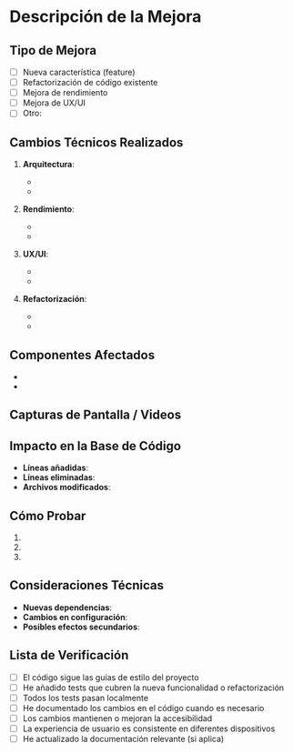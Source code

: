# Descripción de la Mejora

<!-- Proporciona un resumen detallado de los cambios implementados y el problema que resuelven -->

## Tipo de Mejora

<!-- Marca con una "x" las opciones relevantes -->

- [ ] Nueva característica (feature)
- [ ] Refactorización de código existente
- [ ] Mejora de rendimiento
- [ ] Mejora de UX/UI
- [ ] Otro: <!-- especifica -->

## Cambios Técnicos Realizados

<!-- Describe los aspectos técnicos de la implementación. Por ejemplo: -->

1. **Arquitectura**:

   - <!-- Cambios en la estructura o patrones de diseño -->
   - <!-- Nuevos componentes o servicios -->

2. **Rendimiento**:

   - <!-- Optimizaciones implementadas -->
   - <!-- Métricas de mejora (si aplica) -->

3. **UX/UI**:

   - <!-- Cambios en la interfaz -->
   - <!-- Mejoras en la experiencia de usuario -->

4. **Refactorización**:
   - <!-- Deuda técnica abordada -->
   - <!-- Mejoras en la calidad del código -->

## Componentes Afectados

<!-- Lista los componentes o áreas de la aplicación que se ven afectados por este cambio -->

- <!-- Componente 1 -->
- <!-- Componente 2 -->

## Capturas de Pantalla / Videos

<!-- Si la mejora incluye cambios visuales, añade capturas de pantalla o enlaces a videos -->

## Impacto en la Base de Código

- **Líneas añadidas**: <!-- aproximado -->
- **Líneas eliminadas**: <!-- aproximado -->
- **Archivos modificados**: <!-- cantidad -->

## Cómo Probar

<!-- Proporciona instrucciones detalladas para probar la mejora -->

1. <!-- Paso 1 -->
2. <!-- Paso 2 -->
3. <!-- Paso 3 -->

## Consideraciones Técnicas

<!-- Información relevante para otros desarrolladores -->

- **Nuevas dependencias**: <!-- Si se han añadido nuevas librerías -->
- **Cambios en configuración**: <!-- Si se requieren cambios en la configuración -->
- **Posibles efectos secundarios**: <!-- Áreas que podrían verse afectadas -->

## Lista de Verificación

<!-- Marca con una "x" los puntos que has completado -->

- [ ] El código sigue las guías de estilo del proyecto
- [ ] He añadido tests que cubren la nueva funcionalidad o refactorización
- [ ] Todos los tests pasan localmente
- [ ] He documentado los cambios en el código cuando es necesario
- [ ] Los cambios mantienen o mejoran la accesibilidad
- [ ] La experiencia de usuario es consistente en diferentes dispositivos
- [ ] He actualizado la documentación relevante (si aplica)
